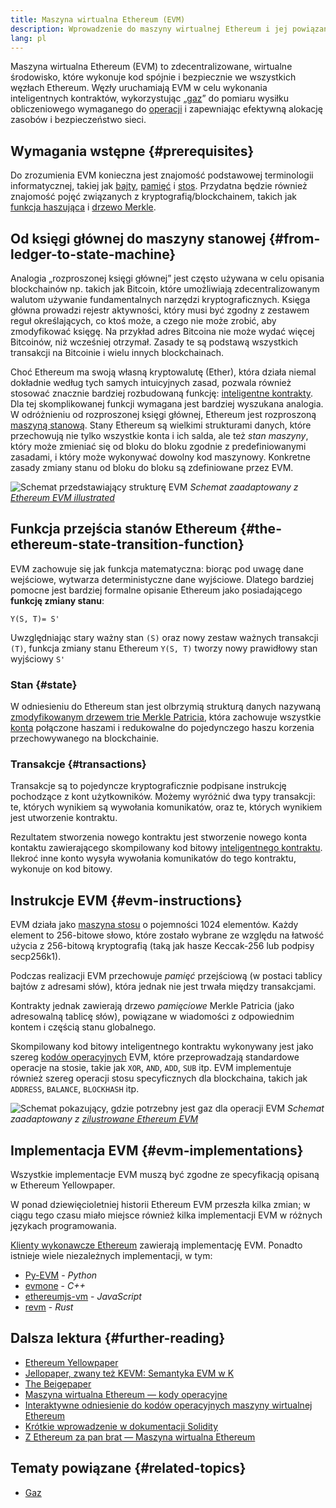 ```yaml
---
title: Maszyna wirtualna Ethereum (EVM)
description: Wprowadzenie do maszyny wirtualnej Ethereum i jej powiązania ze stanem, transakcjami i inteligentnymi kontraktami.
lang: pl
---
```


Maszyna wirtualna Ethereum (EVM) to zdecentralizowane, wirtualne środowisko, które wykonuje kod spójnie i bezpiecznie we wszystkich węzłach Ethereum. Węzły uruchamiają EVM w celu wykonania inteligentnych kontraktów, wykorzystując „[gaz](/gas/)” do pomiaru wysiłku obliczeniowego wymaganego do [operacji](/developers/docs/evm/opcodes/) i zapewniając efektywną alokację zasobów i bezpieczeństwo sieci.

## Wymagania wstępne {#prerequisites}

Do zrozumienia EVM konieczna jest znajomość podstawowej terminologii informatycznej, takiej jak [bajty](https://wikipedia.org/wiki/Byte), [pamięć](https://wikipedia.org/wiki/Computer_memory) i [stos](https://wikipedia.org/wiki/Stack_(abstract_data_type)). Przydatna będzie również znajomość pojęć związanych z kryptografią/blockchainem, takich jak [funkcja haszująca](https://wikipedia.org/wiki/Cryptographic_hash_function) i [drzewo Merkle](https://wikipedia.org/wiki/Merkle_tree).

## Od księgi głównej do maszyny stanowej {#from-ledger-to-state-machine}

Analogia „rozproszonej księgi głównej” jest często używana w celu opisania blockchainów np. takich jak Bitcoin, które umożliwiają zdecentralizowanym walutom używanie fundamentalnych narzędzi kryptograficznych. Księga główna prowadzi rejestr aktywności, który musi być zgodny z zestawem reguł określających, co ktoś może, a czego nie może zrobić, aby zmodyfikować księgę. Na przykład adres Bitcoina nie może wydać więcej Bitcoinów, niż wcześniej otrzymał. Zasady te są podstawą wszystkich transakcji na Bitcoinie i wielu innych blockchainach.

Choć Ethereum ma swoją własną kryptowalutę (Ether), która działa niemal dokładnie według tych samych intuicyjnych zasad, pozwala również stosować znacznie bardziej rozbudowaną funkcję: [inteligentne kontrakty](/developers/docs/smart-contracts/). Dla tej skomplikowanej funkcji wymagana jest bardziej wyszukana analogia. W odróżnieniu od rozproszonej księgi głównej, Ethereum jest rozproszoną [maszyną stanową](https://wikipedia.org/wiki/Finite-state_machine). Stany Ethereum są wielkimi strukturami danych, które przechowują nie tylko wszystkie konta i ich salda, ale też _stan maszyny_, który może zmieniać się od bloku do bloku zgodnie z predefiniowanymi zasadami, i który może wykonywać dowolny kod maszynowy. Konkretne zasady zmiany stanu od bloku do bloku są zdefiniowane przez EVM.

![Schemat przedstawiający strukturę EVM](./evm.png) _Schemat zaadaptowany z [Ethereum EVM illustrated](https://takenobu-hs.github.io/downloads/ethereum_evm_illustrated.pdf)_

## Funkcja przejścia stanów Ethereum {#the-ethereum-state-transition-function}

EVM zachowuje się jak funkcja matematyczna: biorąc pod uwagę dane wejściowe, wytwarza deterministyczne dane wyjściowe. Dlatego bardziej pomocne jest bardziej formalne opisanie Ethereum jako posiadającego **funkcję zmiany stanu**:

```
Y(S, T)= S'
```

Uwzględniając stary ważny stan `(S)` oraz nowy zestaw ważnych transakcji `(T)`, funkcja zmiany stanu Ethereum `Y(S, T)` tworzy nowy prawidłowy stan wyjściowy `S'`

### Stan {#state}

W odniesieniu do Ethereum stan jest olbrzymią strukturą danych nazywaną [zmodyfikowanym drzewem trie Merkle Patricia](/developers/docs/data-structures-and-encoding/patricia-merkle-trie/), która zachowuje wszystkie [konta](/developers/docs/accounts/) połączone haszami i redukowalne do pojedynczego haszu korzenia przechowywanego na blockchainie.

### Transakcje {#transactions}

Transakcje są to pojedyncze kryptograficznie podpisane instrukcję pochodzące z kont użytkowników. Możemy wyróżnić dwa typy transakcji: te, których wynikiem są wywołania komunikatów, oraz te, których wynikiem jest utworzenie kontraktu.

Rezultatem stworzenia nowego kontraktu jest stworzenie nowego konta kontaktu zawierającego skompilowany kod bitowy [inteligentnego kontraktu](/developers/docs/smart-contracts/anatomy/). Ilekroć inne konto wysyła wywołania komunikatów do tego kontraktu, wykonuje on kod bitowy.

## Instrukcje EVM {#evm-instructions}

EVM działa jako [maszyna stosu](https://wikipedia.org/wiki/Stack_machine) o pojemności 1024 elementów. Każdy element to 256-bitowe słowo, które zostało wybrane ze względu na łatwość użycia z 256-bitową kryptografią (taką jak hasze Keccak-256 lub podpisy secp256k1).

Podczas realizacji EVM przechowuje _pamięć_ przejściową (w postaci tablicy bajtów z adresami słów), która jednak nie jest trwała między transakcjami.

Kontrakty jednak zawierają drzewo _pamięciowe_ Merkle Patricia (jako adresowalną tablicę słów), powiązane w wiadomości z odpowiednim kontem i częścią stanu globalnego.

Skompilowany kod bitowy inteligentnego kontraktu wykonywany jest jako szereg [kodów operacyjnych](/developers/docs/evm/opcodes) EVM, które przeprowadzają standardowe operacje na stosie, takie jak `XOR`, `AND`, `ADD`, `SUB` itp. EVM implementuje również szereg operacji stosu specyficznych dla blockchaina, takich jak `ADDRESS`, `BALANCE`, `BLOCKHASH` itp.

![Schemat pokazujący, gdzie potrzebny jest gaz dla operacji EVM](../gas/gas.png) _Schemat zaadaptowany z [zilustrowane Ethereum EVM](https://takenobu-hs.github.io/downloads/ethereum_evm_illustrated.pdf)_

## Implementacja EVM {#evm-implementations}

Wszystkie implementacje EVM muszą być zgodne ze specyfikacją opisaną w Ethereum Yellowpaper.

W ponad dziewięcioletniej historii Ethereum EVM przeszła kilka zmian; w ciągu tego czasu miało miejsce również kilka implementacji EVM w różnych językach programowania.

[Klienty wykonawcze Ethereum](/developers/docs/nodes-and-clients/#execution-clients) zawierają implementację EVM. Ponadto istnieje wiele niezależnych implementacji, w tym:

- [Py-EVM](https://github.com/ethereum/py-evm) - _Python_
- [evmone](https://github.com/ethereum/evmone) - _C++_
- [ethereumjs-vm](https://github.com/ethereumjs/ethereumjs-vm) - _JavaScript_
- [revm](https://github.com/bluealloy/revm) - _Rust_

## Dalsza lektura {#further-reading}

- [Ethereum Yellowpaper](https://ethereum.github.io/yellowpaper/paper.pdf)
- [Jellopaper, zwany też KEVM: Semantyka EVM w K](https://jellopaper.org/)
- [The Beigepaper](https://github.com/chronaeon/beigepaper)
- [Maszyna wirtualna Ethereum — kody operacyjne](https://www.ethervm.io/)
- [Interaktywne odniesienie do kodów operacyjnych maszyny wirtualnej Ethereum](https://www.evm.codes/)
- [Krótkie wprowadzenie w dokumentacji Solidity](https://docs.soliditylang.org/en/latest/introduction-to-smart-contracts.html#index-6)
- [Z Ethereum za pan brat — Maszyna wirtualna Ethereum](https://github.com/ethereumbook/ethereumbook/blob/develop/13evm.asciidoc)

## Tematy powiązane {#related-topics}

- [Gaz](/developers/docs/gas/)
